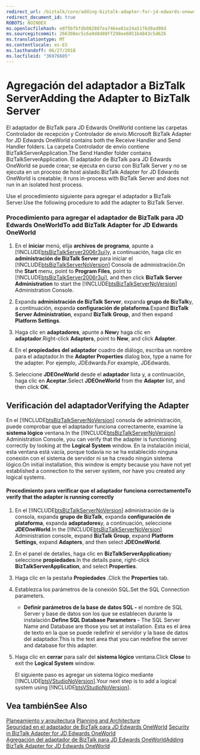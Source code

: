 ```yaml
---
redirect_url: /biztalk/core/adding-biztalk-adapter-for-jd-edwards-oneworld/
redirect_document_id: true
ROBOTS: NOINDEX
ms.openlocfilehash: e075bfbfdb082887ea746ee81e24a5176d9ad98d
ms.sourcegitcommit: 266308ec5c6a9d8d80ff298ee6051b4843c5d626
ms.translationtype: MT
ms.contentlocale: es-ES
ms.lasthandoff: 06/27/2018
ms.locfileid: "36976605"
---
```

# <a name="adding-the-adapter-to-biztalk-server"></a><span data-ttu-id="5353e-101">Agregación del adaptador a BizTalk Server</span><span class="sxs-lookup"><span data-stu-id="5353e-101">Adding the Adapter to BizTalk Server</span></span>
<span data-ttu-id="5353e-102">El adaptador de BizTalk para JD Edwards OneWorld contiene las carpetas Controlador de recepción y Controlador de envío.</span><span class="sxs-lookup"><span data-stu-id="5353e-102">Microsoft BizTalk Adapter for JD Edwards OneWorld contains both the Receive Handler and Send Handler folders.</span></span> <span data-ttu-id="5353e-103">La carpeta Controlador de envío contiene BizTalkServerApplication.</span><span class="sxs-lookup"><span data-stu-id="5353e-103">The Send Handler folder contains BizTalkServerApplication.</span></span> <span data-ttu-id="5353e-104">El adaptador de BizTalk para JD Edwards OneWorld se puede crear; se ejecuta en curso con BizTalk Server y no se ejecuta en un proceso de host aislado.</span><span class="sxs-lookup"><span data-stu-id="5353e-104">BizTalk Adapter for JD Edwards OneWorld is creatable; it runs in-process with BizTalk Server and does not run in an isolated host process.</span></span>  
  
 <span data-ttu-id="5353e-105">Use el procedimiento siguiente para agregar el adaptador a BizTalk Server.</span><span class="sxs-lookup"><span data-stu-id="5353e-105">Use the following procedure to add the adapter to BizTalk Server.</span></span>  
  
### <a name="to-add-biztalk-adapter-for-jd-edwards-oneworld"></a><span data-ttu-id="5353e-106">Procedimiento para agregar el adaptador de BizTalk para JD Edwards OneWorld</span><span class="sxs-lookup"><span data-stu-id="5353e-106">To add BizTalk Adapter for JD Edwards OneWorld</span></span>  
  
1. <span data-ttu-id="5353e-107">En el **iniciar** menú, elija **archivos de programa**, apunte a [!INCLUDE[btsBizTalkServer2006r3ui](../includes/btsbiztalkserver2006r3ui-md.md)]y, a continuación, haga clic en **administración de BizTalk Server** para iniciar el [!INCLUDE[btsBizTalkServerNoVersion](../includes/btsbiztalkservernoversion-md.md)] Consola de administración.</span><span class="sxs-lookup"><span data-stu-id="5353e-107">On the **Start** menu, point to **Program Files**, point to [!INCLUDE[btsBizTalkServer2006r3ui](../includes/btsbiztalkserver2006r3ui-md.md)], and then click **BizTalk Server Administration** to start the [!INCLUDE[btsBizTalkServerNoVersion](../includes/btsbiztalkservernoversion-md.md)] Administration Console.</span></span>  
  
2. <span data-ttu-id="5353e-108">Expanda **administración de BizTalk Server**, expanda **grupo de BizTalk**y, a continuación, expanda **configuración de plataforma**.</span><span class="sxs-lookup"><span data-stu-id="5353e-108">Expand **BizTalk Server Administration**, expand **BizTalk Group**, and then expand **Platform Settings**.</span></span>  
  
3. <span data-ttu-id="5353e-109">Haga clic en **adaptadores**, apunte a **New**y haga clic en **adaptador**.</span><span class="sxs-lookup"><span data-stu-id="5353e-109">Right-click **Adapters**, point to **New**, and click **Adapter**.</span></span>  
  
4. <span data-ttu-id="5353e-110">En el **propiedades del adaptador** cuadro de diálogo, escriba un nombre para el adaptador.</span><span class="sxs-lookup"><span data-stu-id="5353e-110">In the **Adapter Properties** dialog box, type a name for the adapter.</span></span> <span data-ttu-id="5353e-111">Por ejemplo, JDEdwards.</span><span class="sxs-lookup"><span data-stu-id="5353e-111">For example, JDEdwards.</span></span>  
  
5. <span data-ttu-id="5353e-112">Seleccione **JDEOneWorld** desde el **adaptador** lista y, a continuación, haga clic en **Aceptar**.</span><span class="sxs-lookup"><span data-stu-id="5353e-112">Select **JDEOneWorld** from the **Adapter** list, and then click **OK**.</span></span>  
  
## <a name="verifying-the-adapter"></a><span data-ttu-id="5353e-113">Verificación del adaptador</span><span class="sxs-lookup"><span data-stu-id="5353e-113">Verifying the Adapter</span></span>  
 <span data-ttu-id="5353e-114">En el [!INCLUDE[btsBizTalkServerNoVersion](../includes/btsbiztalkservernoversion-md.md)] consola de administración, puede comprobar que el adaptador funciona correctamente, examine la **sistema lógico** ventana.</span><span class="sxs-lookup"><span data-stu-id="5353e-114">In the [!INCLUDE[btsBizTalkServerNoVersion](../includes/btsbiztalkservernoversion-md.md)] Administration Console, you can verify that the adapter is functioning correctly by looking at the **Logical System** window.</span></span> <span data-ttu-id="5353e-115">En la instalación inicial, esta ventana está vacía, porque todavía no se ha establecido ninguna conexión con el sistema de servidor ni se ha creado ningún sistema lógico.</span><span class="sxs-lookup"><span data-stu-id="5353e-115">On initial installation, this window is empty because you have not yet established a connection to the server system, nor have you created any logical systems.</span></span>  
  
#### <a name="to-verify-that-the-adapter-is-running-correctly"></a><span data-ttu-id="5353e-116">Procedimiento para verificar que el adaptador funciona correctamente</span><span class="sxs-lookup"><span data-stu-id="5353e-116">To verify that the adapter is running correctly</span></span>  
  
1. <span data-ttu-id="5353e-117">En el [!INCLUDE[btsBizTalkServerNoVersion](../includes/btsbiztalkservernoversion-md.md)] administración de la consola, expanda **grupo de BizTalk**, expanda **configuración de plataforma**, expanda **adaptadores**y, a continuación, seleccione  **JDEOneWorld**.</span><span class="sxs-lookup"><span data-stu-id="5353e-117">In the [!INCLUDE[btsBizTalkServerNoVersion](../includes/btsbiztalkservernoversion-md.md)] Administration console, expand **BizTalk Group**, expand **Platform Settings**, expand **Adapters**, and then select **JDEOneWorld**.</span></span>  
  
2. <span data-ttu-id="5353e-118">En el panel de detalles, haga clic en **BizTalkServerApplication**y seleccione **propiedades**.</span><span class="sxs-lookup"><span data-stu-id="5353e-118">In the details pane, right-click **BizTalkServerApplication**, and select **Properties**.</span></span>  
  
3. <span data-ttu-id="5353e-119">Haga clic en la pestaña **Propiedades** .</span><span class="sxs-lookup"><span data-stu-id="5353e-119">Click the **Properties** tab.</span></span>  
  
4. <span data-ttu-id="5353e-120">Establezca los parámetros de la conexión SQL.</span><span class="sxs-lookup"><span data-stu-id="5353e-120">Set the SQL Connection parameters.</span></span>  
  
   -   <span data-ttu-id="5353e-121">**Definir parámetros de la base de datos SQL -** el nombre de SQL Server y base de datos son los que se establecen durante la instalación.</span><span class="sxs-lookup"><span data-stu-id="5353e-121">**Define SQL Database Parameters -** The SQL Server Name and Database are those you set at installation.</span></span> <span data-ttu-id="5353e-122">Esta es el área de texto en la que se puede redefinir el servidor y la base de datos del adaptador.</span><span class="sxs-lookup"><span data-stu-id="5353e-122">This is the text area that you can redefine the server and database for this adapter.</span></span>  
  
5. <span data-ttu-id="5353e-123">Haga clic en **cerrar** para salir del **sistema lógico** ventana.</span><span class="sxs-lookup"><span data-stu-id="5353e-123">Click **Close** to exit the **Logical System** window.</span></span>  
  
    <span data-ttu-id="5353e-124">El siguiente paso es agregar un sistema lógico mediante [!INCLUDE[btsVStudioNoVersion](../includes/btsvstudionoversion-md.md)].</span><span class="sxs-lookup"><span data-stu-id="5353e-124">Your next step is to add a logical system using [!INCLUDE[btsVStudioNoVersion](../includes/btsvstudionoversion-md.md)].</span></span>  
  
## <a name="see-also"></a><span data-ttu-id="5353e-125">Vea también</span><span class="sxs-lookup"><span data-stu-id="5353e-125">See Also</span></span>  
 <span data-ttu-id="5353e-126">[Planeamiento y arquitectura](../core/planning-and-architecture17.md) </span><span class="sxs-lookup"><span data-stu-id="5353e-126">[Planning and Architecture](../core/planning-and-architecture17.md) </span></span>  
 <span data-ttu-id="5353e-127">[Seguridad en el adaptador de BizTalk para JD Edwards OneWorld](../core/security-in-biztalk-adapter-for-jd-edwards-oneworld.md) </span><span class="sxs-lookup"><span data-stu-id="5353e-127">[Security in BizTalk Adapter for JD Edwards OneWorld](../core/security-in-biztalk-adapter-for-jd-edwards-oneworld.md) </span></span>  
 [<span data-ttu-id="5353e-128">Agregación del adaptador de BizTalk para JD Edwards OneWorld</span><span class="sxs-lookup"><span data-stu-id="5353e-128">Adding BizTalk Adapter for JD Edwards OneWorld</span></span>](../core/adding-biztalk-adapter-for-jd-edwards-oneworld.md)